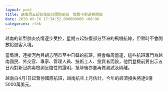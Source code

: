 ```yaml
---
layout: post
title: 越南周五起恢復部分國際航班　惟暫不對遊客開放
date: 2020-09-16 17:34:52.000000000 +08:00
categories: rthk
---
```


越南的新型肺炎疫情逐步受控，星期五起恢復部分亞洲的飛機航線，但暫時不會開放給遊客入境。

當局說，連接河內與胡志明市至中日韓的航班，將會每周營運，這些航班專門為越南國民、外交官、專家、管理人員、技術工人、投資者而設，他們登機前要出示五日內對新冠病毒檢測呈陰性的證明，抵埗後亦要再做測試及隔離。

越南自4月1日起暫停國際航班，越南航空上月估計，今年的經濟損失將達6億5000萬美元。
